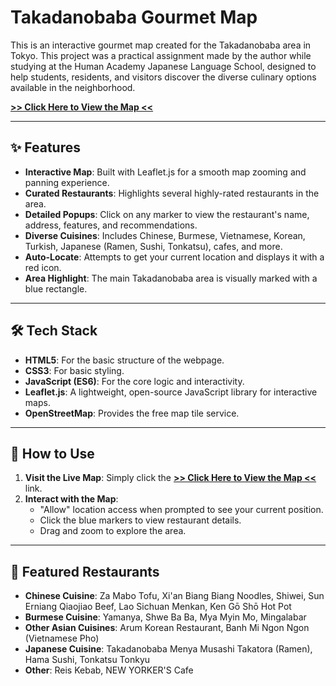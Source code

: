 # Takadanobaba Gourmet Map

This is an interactive gourmet map created for the Takadanobaba area in Tokyo. This project was a practical assignment made by the author while studying at the Human Academy Japanese Language School, designed to help students, residents, and visitors discover the diverse culinary options available in the neighborhood.

[**>> Click Here to View the Map <<**](https://breathinggg.github.io/)

---

## ✨ Features

* **Interactive Map**: Built with Leaflet.js for a smooth map zooming and panning experience.
* **Curated Restaurants**: Highlights several highly-rated restaurants in the area.
* **Detailed Popups**: Click on any marker to view the restaurant's name, address, features, and recommendations.
* **Diverse Cuisines**: Includes Chinese, Burmese, Vietnamese, Korean, Turkish, Japanese (Ramen, Sushi, Tonkatsu), cafes, and more.
* **Auto-Locate**: Attempts to get your current location and displays it with a red icon.
* **Area Highlight**: The main Takadanobaba area is visually marked with a blue rectangle.

---

## 🛠️ Tech Stack

* **HTML5**: For the basic structure of the webpage.
* **CSS3**: For basic styling.
* **JavaScript (ES6)**: For the core logic and interactivity.
* **Leaflet.js**: A lightweight, open-source JavaScript library for interactive maps.
* **OpenStreetMap**: Provides the free map tile service.

---

## 🚀 How to Use

1.  **Visit the Live Map**: Simply click the [**>> Click Here to View the Map <<**](https://breathinggg.github.io/) link.
2.  **Interact with the Map**:
    * "Allow" location access when prompted to see your current position.
    * Click the blue markers to view restaurant details.
    * Drag and zoom to explore the area.

---

## 🍜 Featured Restaurants

* **Chinese Cuisine**: Za Mabo Tofu, Xi'an Biang Biang Noodles, Shiwei, Sun Erniang Qiaojiao Beef, Lao Sichuan Menkan, Ken Gō Shō Hot Pot
* **Burmese Cuisine**: Yamanya, Shwe Ba Ba, Mya Myin Mo, Mingalabar
* **Other Asian Cuisines**: Arum Korean Restaurant, Banh Mi Ngon Ngon (Vietnamese Pho)
* **Japanese Cuisine**: Takadanobaba Menya Musashi Takatora (Ramen), Hama Sushi, Tonkatsu Tonkyu
* **Other**: Reis Kebab, NEW YORKER'S Cafe
